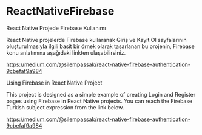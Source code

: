# ReactNativeFirebase
React Native Projede Firebase Kullanımı

React Native projelerde Firebase kullaranak Giriş ve Kayıt Ol sayfalarının oluşturulmasıyla ilgili basit bir örnek olarak tasarlanan bu projenin, 
Firebase konu anlatımına aşağıdaki linkten ulaşabilirsiniz.

https://medium.com/@silempassak/react-native-firebase-authentication-9cbefaf9a984




Using Firebase in React Native Project

This project is designed as a simple example of creating Login and Register pages using Firebase in React Native projects.
You can reach the Firebase Turkish subject expression from the link below.

https://medium.com/@silempassak/react-native-firebase-authentication-9cbefaf9a984
